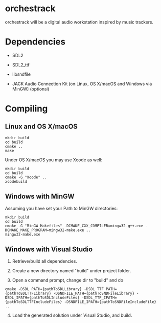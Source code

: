 # orchestrack

orchestrack will be a digital audio workstation inspired by music trackers.

# Dependencies

- SDL2

- SDL2\_ttf

- libsndfile

- JACK Audio Connection Kit (on Linux, OS X/macOS and Windows via MinGW) (optional)

# Compiling

## Linux and OS X/macOS

```
mkdir build
cd build
cmake ..
make
```

Under OS X/macOS you may use Xcode as well:

```
mkdir build
cd build
cmake -G "Xcode" ..
xcodebuild
```

## Windows with MinGW

Assuming you have set your Path to MinGW directories:

```
mkdir build
cd build
cmake -G "MinGW Makefiles" -DCMAKE_CXX_COMPILER=mingw32-g++.exe -DCMAKE_MAKE_PROGRAM=mingw32-make.exe ..
mingw32-make.exe
```

## Windows with Visual Studio

1. Retrieve/build all dependencies.

2. Create a new directory named "build" under project folder.

3. Open a command prompt, change dir to "build" and do

```
cmake -DSDL_PATH={pathToSDLLibrary} -DSDL_TTF_PATH={pathToSDLTTFLibrary} -DSNDFILE_PATH={pathToSNDFileLibrary} -DSDL_IPATH={pathToSDLIncludeFiles} -DSDL_TTF_IPATH={pathToSDLTTFIncludeFiles} -DSNDFILE_IPATH={pathToSNDFileIncludeFile} ..
```

4. Load the generated solution under Visual Studio, and build.
